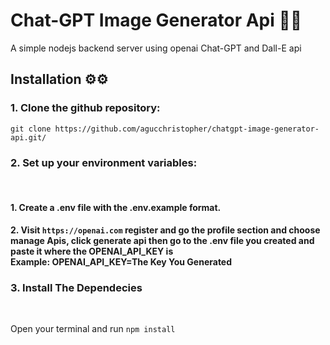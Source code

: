 # Chat-GPT Image Generator Api 🚀🚀

A simple nodejs backend server using openai Chat-GPT and Dall-E api

## Installation ⚙⚙

### 1. Clone the github repository:

`git clone https://github.com/agucchristopher/chatgpt-image-generator-api.git/`

### 2. Set up your environment variables:

<br />

#### 1. Create a .env file with the .env.example format. <br />

#### 2. Visit `https://openai.com` register and go the profile section and choose manage Apis, click generate api then go to the .env file you created and paste it where the OPENAI_API_KEY is <br/> Example: OPENAI_API_KEY=The Key You Generated

### 3. Install The Dependecies

<br />

Open your terminal and run `npm install`

